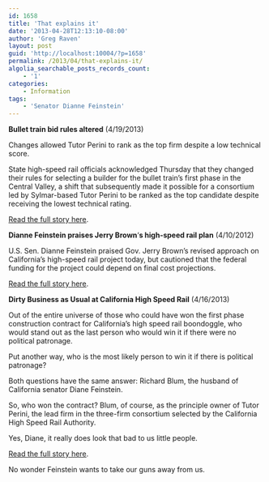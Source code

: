 ```yaml
---
id: 1658
title: 'That explains it'
date: '2013-04-28T12:13:10-08:00'
author: 'Greg Raven'
layout: post
guid: 'http://localhost:10004/?p=1658'
permalink: /2013/04/that-explains-it/
algolia_searchable_posts_records_count:
    - '1'
categories:
    - Information
tags:
    - 'Senator Dianne Feinstein'
---
```


**Bullet train bid rules altered** (4/19/2013)

Changes allowed Tutor Perini to rank as the top firm despite a low technical score.  
  
State high-speed rail officials acknowledged Thursday that they changed their rules for selecting a builder for the bullet train’s first phase in the Central Valley, a shift that subsequently made it possible for a consortium led by Sylmar-based Tutor Perini to be ranked as the top candidate despite receiving the lowest technical rating.

[Read the full story here](https://web.archive.org/web/20130422105037/http://articles.latimes.com/2013/apr/19/local/la-me-high-speed-bidding-20130419).

**Dianne Feinstein praises Jerry Brown**‘**s high-speed rail plan** (4/10/2012)

U.S. Sen. Dianne Feinstein praised Gov. Jerry Brown’s revised approach on California’s high-speed rail project today, but cautioned that the federal funding for the project could depend on final cost projections.

[Read the full story here](https://web.archive.org/web/20120416091634/http://blogs.sacbee.com/capitolalertlatest/2012/04/dianne-feinstein-praises-jerry-browns-high-speed-rail-plan.html).

**Dirty Business as Usual at California High Speed Rail** (4/16/2013)

Out of the entire universe of those who could have won the first phase construction contract for California’s high speed rail boondoggle, who would stand out as the last person who would win it if there were no political patronage.

Put another way, who is the most likely person to win it if there is political patronage?

Both questions have the same answer: Richard Blum, the husband of California senator Diane Feinstein.

So, who won the contract? Blum, of course, as the principle owner of Tutor Perini, the lead firm in the three-firm consortium selected by the California High Speed Rail Authority.

Yes, Diane, it really does look that bad to us little people.

[Read the full story here](http://crazifornia.com/2013/04/16/dirty-business-as-usual-at-california-high-speed-rail/).

No wonder Feinstein wants to take our guns away from us.